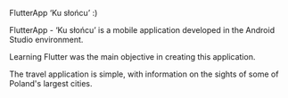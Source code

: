 FlutterApp ‘Ku słońcu’ :) 

FlutterApp - ‘Ku słońcu’ is a mobile application developed in the Android Studio environment. 

Learning Flutter was the main objective in creating this application.

The travel application is simple, with information on the sights of some of Poland's largest cities.
